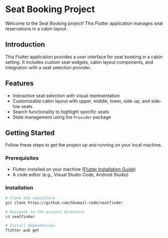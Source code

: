 # Seat Booking Project

Welcome to the Seat Booking project! This Flutter application manages seat reservations in a cabin layout.

## Introduction

This Flutter application provides a user interface for seat booking in a cabin setting. It includes custom seat widgets, cabin layout components, and integration with a seat selection provider.

## Features

- Interactive seat selection with visual representation
- Customizable cabin layout with upper, middle, lower, side-up, and side-low seats
- Search functionality to highlight specific seats
- State management using the `Provider` package

## Getting Started

Follow these steps to get the project up and running on your local machine.

### Prerequisites

- Flutter installed on your machine ([Flutter Installation Guide](https://flutter.dev/docs/get-started/install))
- A code editor (e.g., Visual Studio Code, Android Studio)

### Installation

```bash
# Clone the repository
git clone https://github.com/Skumail-code/seatfinder

# Navigate to the project directory
cd seatfinder

# Install dependencies
flutter pub get
